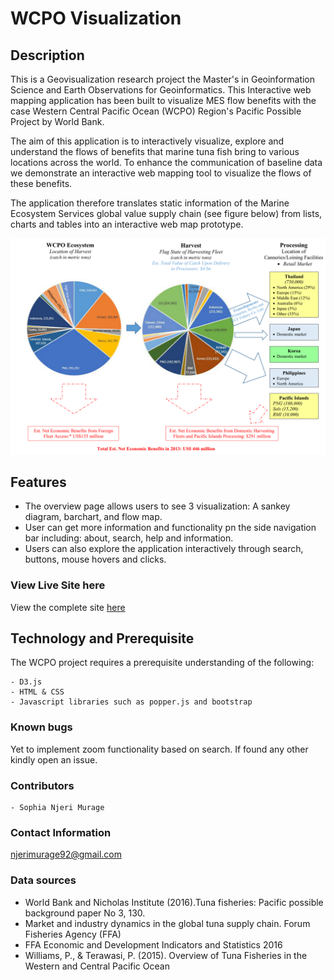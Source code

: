 # WCPO Visualization

## Description
This is a Geovisualization research project the Master's in Geoinformation Science and Earth Observations for Geoinformatics.
This Interactive web mapping application has been built to visualize MES flow benefits with the case Western Central Pacific Ocean (WCPO) Region's Pacific Possible Project by World Bank.

The aim of this application is to interactively visualize, explore and understand the flows of benefits that marine tuna fish bring to various locations across the world.
To enhance the communication of baseline data we demonstrate an interactive web mapping tool to visualize the flows of these benefits. 

The application therefore translates static information of the Marine Ecosystem Services global value supply chain (see figure below) from lists, charts and tables into an interactive web map prototype.

![](https://github.com/SophiaNM/WCPO_Visualization/blob/master/images/global_supply_valuechain.png)

## Features
- The overview page allows users to see 3 visualization: A sankey diagram, barchart, and flow map.
- User can get more information and functionality pn the side navigation bar including: about, search, help and information.
- Users can also explore the application interactively through search, buttons, mouse hovers and clicks.


### View Live Site here
View the complete site [here](https://gisedu.itc.utwente.nl/student/s6040241/wcpo/index.html)

## Technology and Prerequisite
The WCPO project requires a prerequisite understanding of the following:
   
    - D3.js
    - HTML & CSS
    - Javascript libraries such as popper.js and bootstrap

### Known bugs
Yet to implement zoom functionality based on search. 
If found any other kindly open an issue.

### Contributors
    - Sophia Njeri Murage

### Contact Information
njerimurage92@gmail.com 

### Data sources
- World Bank and Nicholas Institute (2016).Tuna fisheries: Pacific possible background paper No 3, 130.
- Market and industry dynamics in the global tuna supply chain. Forum Fisheries Agency (FFA)
- FFA Economic and Development Indicators and Statistics 2016
- Williams, P., & Terawasi, P. (2015). Overview of Tuna Fisheries in the Western and Central Pacific Ocean